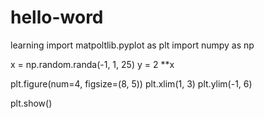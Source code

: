 # hello-word
learning
import matpoltlib.pyplot as plt
import numpy as np

x = np.random.randa(-1, 1, 25)
y = 2 **x

plt.figure(num=4, figsize=(8, 5))
plt.xlim(1, 3)
plt.ylim(-1, 6)

plt.show()

